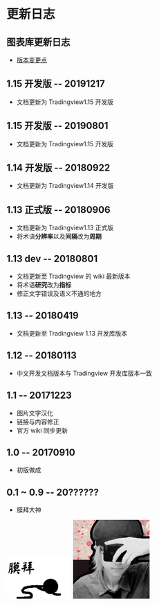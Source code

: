 # 更新日志

## 图表库更新日志

- [版本变更点](book/Breaking-changes.md)

## 1.15 开发版 -- 20191217

- 文档更新为 Tradingview1.15 开发版

## 1.15 开发版 -- 20190801

- 文档更新为 Tradingview1.15 开发版

## 1.14 开发版 -- 20180922

- 文档更新为 Tradingview1.14 开发版

## 1.13 正式版 -- 20180906

- 文档更新为 Tradingview1.13 正式版
- 将术语**分辨率**以及**间隔**改为**周期**

## 1.13 dev -- 20180801

- 文档更新至 Tradingview 的 wiki 最新版本
- 将术语**研究**改为**指标**
- 修正文字错误及语义不通的地方

## 1.13 -- 20180419

- 文档更新至 Tradingview 1.13 开发库版本

## 1.12 -- 20180113

- 中文开发文档版本与 Tradingview 开发库版本一致

## 1.1 -- 20171223

- 图片文字汉化
- 链接与内容修正
- 官方 wiki 同步更新

## 1.0 -- 20170910

- 初版做成

## 0.1 ~ 0.9 -- 20??????

- 膜拜大神

![膜拜](images/muobai.gif)
![zlq4863947](images/zlq4863947.jpg)

<!--stackedit_data:
eyJoaXN0b3J5IjpbMTE0MDI0MDk2MF19
-->
